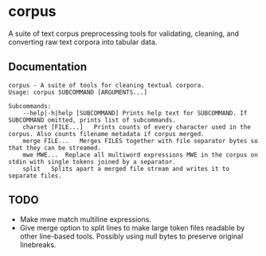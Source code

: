 # corpus
A suite of text corpus preprocessing tools for validating, cleaning, and converting raw text corpora into tabular data.

## Documentation
```
corpus - A suite of tools for cleaning textual corpora. 
Usage: corpus SUBCOMMAND [ARGUMENTS...]

Subcommands:
	--help|-h|help [SUBCOMMAND]	Prints help text for SUBCOMMAND. If SUBCOMMAND omitted, prints list of subcommands.
	charset [FILE...]	Prints counts of every character used in the corpus. Also counts filename metadata if corpus merged.
	merge FILE...	Merges FILES together with file separator bytes so that they can be streamed.
	mwe MWE...	Replace all multiword expressions MWE in the corpus on stdin with single tokens joined by a separator.
	split 	Splits apart a merged file stream and writes it to separate files.
```
## TODO
- Make mwe match multiline expressions.
- Give merge option to split lines to make large token files readable by other line-based tools. Possibly using null bytes to preserve original linebreaks.

